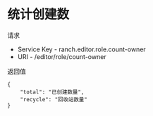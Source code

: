 # 统计创建数

请求
- Service Key - ranch.editor.role.count-owner
- URI - /editor/role/count-owner

返回值
```
{
    "total": "已创建数量",
    "recycle": "回收站数量"
}
```